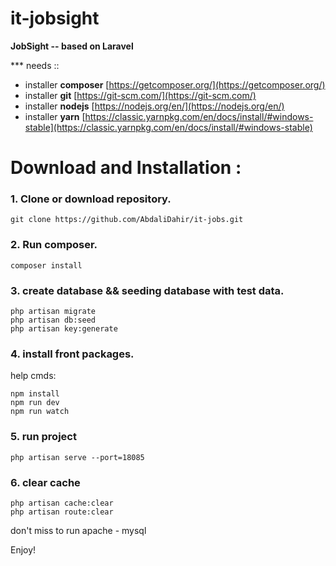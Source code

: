 # it-jobsight

**JobSight -- based on Laravel**

*** needs ::

* installer **composer** [https://getcomposer.org/](https://getcomposer.org/)
* installer **git** [https://git-scm.com/](https://git-scm.com/)
* installer **nodejs** [https://nodejs.org/en/](https://nodejs.org/en/) 
* installer **yarn** [https://classic.yarnpkg.com/en/docs/install/#windows-stable](https://classic.yarnpkg.com/en/docs/install/#windows-stable)


Download and Installation :
========================

### 1. Clone or download repository.

```
git clone https://github.com/AbdaliDahir/it-jobs.git
```

### 2. Run composer.
```
composer install
```

### 3. create database && seeding database with test data.

```   
php artisan migrate
php artisan db:seed
php artisan key:generate
```

### 4. install front packages.

help cmds:

```
npm install
npm run dev
npm run watch
```

### 5.  run project

```
php artisan serve --port=18085
```

### 6.  clear cache

```
php artisan cache:clear
php artisan route:clear
```

don't miss to run apache - mysql

Enjoy!
